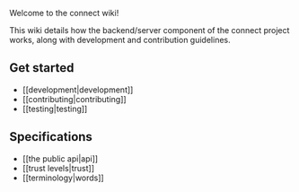 Welcome to the connect wiki!

This wiki details how the backend/server component of the connect project works, along with development and contribution guidelines.

Get started
-----------
 - [[development|development]]
 - [[contributing|contributing]]
 - [[testing|testing]]

Specifications
--------------
 - [[the public api|api]]
 - [[trust levels|trust]]
 - [[terminology|words]]
